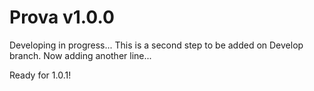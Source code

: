 # Prova v1.0.0
Developing in progress...
This is a second step to be added on Develop branch.
Now adding another line...

Ready for 1.0.1!